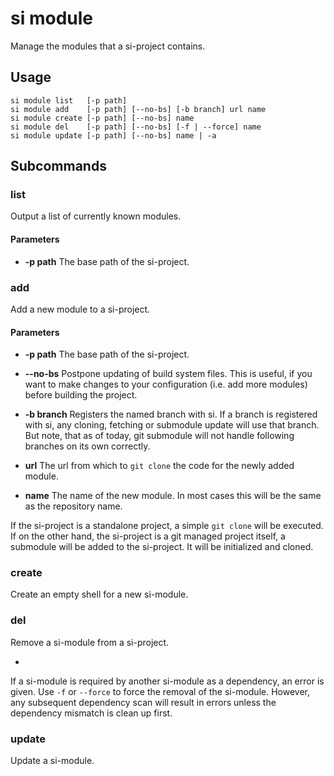 
# si module

Manage the modules that a si-project contains.

## Usage

	si module list   [-p path]
	si module add    [-p path] [--no-bs] [-b branch] url name
	si module create [-p path] [--no-bs] name
	si module del    [-p path] [--no-bs] [-f | --force] name
	si module update [-p path] [--no-bs] name | -a

## Subcommands

### list

Output a list of currently known modules.

#### Parameters

*	__-p path__
	The base path of the si-project.

### add

Add a new module to a si-project.

#### Parameters

*	__-p path__
	The base path of the si-project.

*	__--no-bs__
	Postpone updating of build system files. This is useful, if you want to make changes to
	your configuration (i.e. add more modules) before building the project.

*	__-b branch__
	Registers the named branch with si. 
	If a branch is registered with si, any cloning, fetching or submodule update will use that
	branch. But note, that as of today, git submodule will not handle following branches on its
	own correctly.

*	__url__
	The url from which to `git clone` the code for the newly added module.

*	__name__
	The name of the new module. In most cases this will be the same as the repository name.

If the si-project is a standalone project, a simple `git clone` will be executed. If on the
other hand, the si-project is a git managed project itself, a submodule will be added to the
si-project. It will be initialized and cloned.

### create

Create an empty shell for a new si-module.

### del

Remove a si-module from a si-project.

-

If a si-module is required by another si-module as a dependency, an error is given. Use `-f` or
`--force` to force the removal of the si-module. However, any subsequent dependency scan will
result in errors unless the dependency mismatch is clean up first.

### update

Update a si-module.
